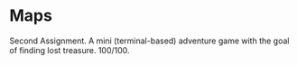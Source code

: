 # Maps
Second Assignment. 
A mini (terminal-based) adventure game with the goal of finding lost treasure.
100/100.
